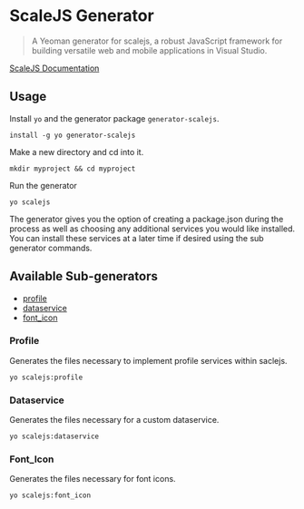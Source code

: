 # ScaleJS Generator
> A Yeoman generator for scalejs, a robust JavaScript framework for building versatile web and mobile applications in Visual Studio.

[ScaleJS Documentation](https://eikospartners.github.io/scalejs)

## Usage
Install `yo` and the generator package `generator-scalejs`.

```npm
install -g yo generator-scalejs
```

Make a new directory and cd into it.

```
mkdir myproject && cd myproject
```

Run the generator

```
yo scalejs
```

The generator gives you the option of creating a package.json during the process as well as choosing any additional services you would like installed. You can install these services at a later time if desired using the sub generator commands.

## Available Sub-generators
* [profile](#profile)
* [dataservice](#dataservice)
* [font_icon](#font_icon)


### Profile
Generates the files necessary to implement profile services within saclejs.
```
yo scalejs:profile
```

### Dataservice
Generates the files necessary for a custom dataservice.
```
yo scalejs:dataservice
```

### Font_Icon
Generates the files necessary for font icons.
```
yo scalejs:font_icon
```
